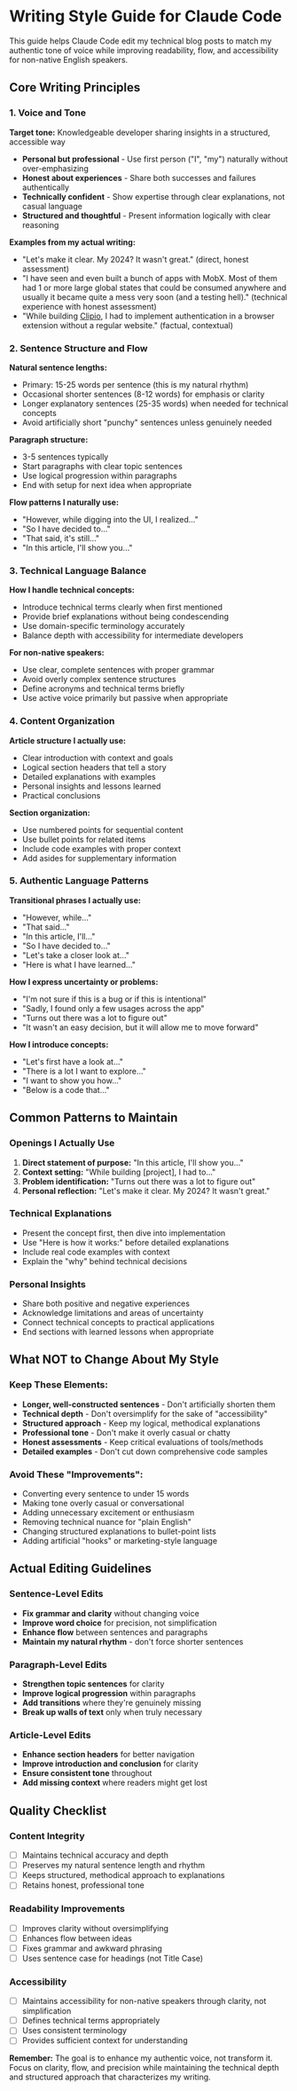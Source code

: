 # Writing Style Guide for Claude Code

This guide helps Claude Code edit my technical blog posts to match my authentic tone of voice while improving readability, flow, and accessibility for non-native English speakers.

## Core Writing Principles

### 1. Voice and Tone

**Target tone:** Knowledgeable developer sharing insights in a structured, accessible way

- **Personal but professional** - Use first person ("I", "my") naturally without over-emphasizing
- **Honest about experiences** - Share both successes and failures authentically 
- **Technically confident** - Show expertise through clear explanations, not casual language
- **Structured and thoughtful** - Present information logically with clear reasoning

**Examples from my actual writing:**
- "Let's make it clear. My 2024? It wasn't great." (direct, honest assessment)
- "I have seen and even built a bunch of apps with MobX. Most of them had 1 or more large global states that could be consumed anywhere and usually it became quite a mess very soon (and a testing hell)." (technical experience with honest assessment)
- "While building [Clipio](https://clipio.app), I had to implement authentication in a browser extension without a regular website." (factual, contextual)

### 2. Sentence Structure and Flow

**Natural sentence lengths:**
- Primary: 15-25 words per sentence (this is my natural rhythm)
- Occasional shorter sentences (8-12 words) for emphasis or clarity
- Longer explanatory sentences (25-35 words) when needed for technical concepts
- Avoid artificially short "punchy" sentences unless genuinely needed

**Paragraph structure:**
- 3-5 sentences typically
- Start paragraphs with clear topic sentences
- Use logical progression within paragraphs
- End with setup for next idea when appropriate

**Flow patterns I naturally use:**
- "However, while digging into the UI, I realized..."
- "So I have decided to..."
- "That said, it's still..."
- "In this article, I'll show you..."

### 3. Technical Language Balance

**How I handle technical concepts:**
- Introduce technical terms clearly when first mentioned
- Provide brief explanations without being condescending
- Use domain-specific terminology accurately
- Balance depth with accessibility for intermediate developers

**For non-native speakers:**
- Use clear, complete sentences with proper grammar
- Avoid overly complex sentence structures
- Define acronyms and technical terms briefly
- Use active voice primarily but passive when appropriate

### 4. Content Organization

**Article structure I actually use:**
- Clear introduction with context and goals
- Logical section headers that tell a story
- Detailed explanations with examples
- Personal insights and lessons learned
- Practical conclusions

**Section organization:**
- Use numbered points for sequential content
- Use bullet points for related items
- Include code examples with proper context
- Add asides for supplementary information

### 5. Authentic Language Patterns

**Transitional phrases I actually use:**
- "However, while..." 
- "That said..."
- "In this article, I'll..."
- "So I have decided to..."
- "Let's take a closer look at..."
- "Here is what I have learned..."

**How I express uncertainty or problems:**
- "I'm not sure if this is a bug or if this is intentional"
- "Sadly, I found only a few usages across the app"
- "Turns out there was a lot to figure out"
- "It wasn't an easy decision, but it will allow me to move forward"

**How I introduce concepts:**
- "Let's first have a look at..."
- "There is a lot I want to explore..."
- "I want to show you how..."
- "Below is a code that..."

## Common Patterns to Maintain

### Openings I Actually Use
1. **Direct statement of purpose:** "In this article, I'll show you..." 
2. **Context setting:** "While building [project], I had to..." 
3. **Problem identification:** "Turns out there was a lot to figure out"
4. **Personal reflection:** "Let's make it clear. My 2024? It wasn't great."

### Technical Explanations
- Present the concept first, then dive into implementation
- Use "Here is how it works:" before detailed explanations
- Include real code examples with context
- Explain the "why" behind technical decisions

### Personal Insights
- Share both positive and negative experiences
- Acknowledge limitations and areas of uncertainty
- Connect technical concepts to practical applications
- End sections with learned lessons when appropriate

## What NOT to Change About My Style

### Keep These Elements:
- **Longer, well-constructed sentences** - Don't artificially shorten them
- **Technical depth** - Don't oversimplify for the sake of "accessibility"
- **Structured approach** - Keep my logical, methodical explanations
- **Professional tone** - Don't make it overly casual or chatty
- **Honest assessments** - Keep critical evaluations of tools/methods
- **Detailed examples** - Don't cut down comprehensive code samples

### Avoid These "Improvements":
- Converting every sentence to under 15 words
- Making tone overly casual or conversational
- Adding unnecessary excitement or enthusiasm
- Removing technical nuance for "plain English"
- Changing structured explanations to bullet-point lists
- Adding artificial "hooks" or marketing-style language

## Actual Editing Guidelines

### Sentence-Level Edits
- **Fix grammar and clarity** without changing voice
- **Improve word choice** for precision, not simplification
- **Enhance flow** between sentences and paragraphs
- **Maintain my natural rhythm** - don't force shorter sentences

### Paragraph-Level Edits
- **Strengthen topic sentences** for clarity
- **Improve logical progression** within paragraphs
- **Add transitions** where they're genuinely missing
- **Break up walls of text** only when truly necessary

### Article-Level Edits
- **Enhance section headers** for better navigation
- **Improve introduction and conclusion** for clarity
- **Ensure consistent tone** throughout
- **Add missing context** where readers might get lost

## Quality Checklist

### Content Integrity
- [ ] Maintains technical accuracy and depth
- [ ] Preserves my natural sentence length and rhythm
- [ ] Keeps structured, methodical approach to explanations
- [ ] Retains honest, professional tone

### Readability Improvements
- [ ] Improves clarity without oversimplifying
- [ ] Enhances flow between ideas
- [ ] Fixes grammar and awkward phrasing
- [ ] Uses sentence case for headings (not Title Case)

### Accessibility
- [ ] Maintains accessibility for non-native speakers through clarity, not simplification
- [ ] Defines technical terms appropriately
- [ ] Uses consistent terminology
- [ ] Provides sufficient context for understanding

**Remember:** The goal is to enhance my authentic voice, not transform it. Focus on clarity, flow, and precision while maintaining the technical depth and structured approach that characterizes my writing.